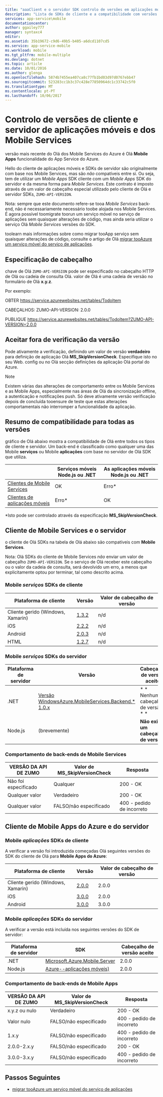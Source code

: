 ```yaml
---
title: "aaaClient e o servidor SDK controlo de versões em aplicações móveis e dos Mobile Services | Microsoft Docs"
description: "Lista de SDKs de cliente e a compatibilidade com versões do SDK do Mobile Services e as Mobile Apps do Azure"
services: app-service\mobile
documentationcenter: 
author: ggailey777
manager: syntaxc4
editor: 
ms.assetid: 35b19672-c9d6-49b5-b405-a6dcd1107cd5
ms.service: app-service-mobile
ms.workload: mobile
ms.tgt_pltfrm: mobile-multiple
ms.devlang: dotnet
ms.topic: article
ms.date: 10/01/2016
ms.author: glenga
ms.openlocfilehash: 5874b7455ea407ca8c77fb1bd03d97d0767ebb47
ms.sourcegitcommit: 523283cc1b3c37c428e77850964dc1c33742c5f0
ms.translationtype: MT
ms.contentlocale: pt-PT
ms.lasthandoff: 10/06/2017
---
```

# <a name="client-and-server-versioning-in-mobile-apps-and-mobile-services"></a>Controlo de versões de cliente e servidor de aplicações móveis e dos Mobile Services
versão mais recente do Olá dos Mobile Services do Azure é Olá **Mobile Apps** funcionalidade do App Service do Azure.

Hello do cliente de aplicações móveis e SDKs de servidor são originalmente com base nos Mobile Services, mas são *não* compatíveis entre si.
Ou seja, tem de utilizar um *Mobile Apps* SDK cliente com um *Mobile Apps* SDK do servidor e da mesma forma para *Mobile Services*. Este contrato é imposto através de um valor de cabeçalho especial utilizado pelo cliente de Olá e servidor SDKs, `ZUMO-API-VERSION`.

Nota: sempre que este documento refere-se tooa *Mobile Services* back-end, não é necessariamente necessário toobe alojada nos Mobile Services. É agora possível toomigrate toorun um serviço móvel no serviço de aplicações sem quaisquer alterações de código, mas ainda seria utilizar o serviço Olá *Mobile Services* versões do SDK.

toolearn mais informações sobre como migrar tooApp serviço sem quaisquer alterações de código, consulte o artigo de Olá [migrar tooAzure um serviço móvel do serviço de aplicações].

## <a name="header-specification"></a>Especificação de cabeçalho
chave de Olá `ZUMO-API-VERSION` pode ser especificado no cabeçalho HTTP de Olá ou cadeia de consulta Olá. valor de Olá é uma cadeia de versão no formulário de Olá **x.y.z**.

Por exemplo:

OBTER https://service.azurewebsites.net/tables/TodoItem

CABEÇALHOS: ZUMO-API-VERSION: 2.0.0

PUBLIQUE https://service.azurewebsites.net/tables/TodoItem?ZUMO-API-VERSION=2.0.0

## <a name="opting-out-of-version-checking"></a>Aceitar fora de verificação da versão
Pode ativamente a verificação, definindo um valor de versão **verdadeiro** para definição de aplicação Olá **MS_SkipVersionCheck**. Especifique isto no seu Web. config ou no Olá secção definições da aplicação Olá portal do Azure.

> [!NOTE]
> Existem várias das alterações de comportamento entre os Mobile Services e as Mobile Apps, especialmente nas áreas de Olá da sincronização offline, a autenticação e notificações push. Só deve ativamente versão verificação depois de concluída tooensure de teste que estas alterações comportamentais não interromper a funcionalidade da aplicação.
>
>

## <a name="summary-of-compatibility-for-all-versions"></a>Resumo de compatibilidade para todas as versões
gráfico de Olá abaixo mostra a compatibilidade de Olá entre todos os tipos de cliente e servidor. Um back-end é classificado como qualquer uma das Mobile **serviços** ou Mobile **aplicações** com base no servidor de Olá SDK que utiliza.

|  | **Serviços móveis** Node.js ou .NET | **As aplicações móveis** Node.js ou .NET |
| --- | --- | --- |
| [Clientes de Mobile Services] |OK |Erro\* |
| [Clientes de aplicações móveis] |Erro\* |OK |

\*Isto pode ser controlado através da especificação **MS_SkipVersionCheck**.

<!-- IMPORTANT!  hello anchors for Mobile Services and Mobile Apps MUST be 1.0.0 and 2.0.0 respectively, since there is an exception error message that uses those anchors. -->

<!-- NOTE: hello fwlink toothis document is http://go.microsoft.com/fwlink/?LinkID=690568 -->

## <a name="1.0.0"></a>Cliente de Mobile Services e o servidor
o cliente de Olá SDKs na tabela de Olá abaixo são compatíveis com **Mobile Services**.

Nota: Olá SDKs do cliente de Mobile Services *não* enviar um valor de cabeçalho `ZUMO-API-VERSION`. Se o serviço de Olá receber este cabeçalho ou o valor da cadeia de consulta, será devolvido um erro, a menos que explicitamente optou por terminar, tal como descrito acima.

### <a name="MobileServicesClients"></a>Mobile *serviços* SDKs de cliente
| Plataforma de cliente | Versão | Valor de cabeçalho de versão |
| --- | --- | --- |
| Cliente gerido (Windows, Xamarin) |[1.3.2](https://www.nuget.org/packages/WindowsAzure.MobileServices/1.3.2) |n/d |
| iOS |[2.2.2](http://aka.ms/gc6fex) |n/d |
| Android |[2.0.3](https://go.microsoft.com/fwLink/?LinkID=280126) |n/d |
| HTML |[1.2.7](http://ajax.aspnetcdn.com/ajax/mobileservices/MobileServices.Web-1.2.7.min.js) |n/d |

### <a name="mobile-services-server-sdks"></a>Mobile *serviços* SDKs do servidor
| Plataforma de servidor | Versão | Cabeçalho de versão aceite |
| --- | --- | --- |
| .NET |[Versão WindowsAzure.MobileServices.Backend.* 1.0.x](https://www.nuget.org/packages/WindowsAzure.MobileServices.Backend/) |* * Nenhum cabeçalho de versão * * |
| Node.js |(brevemente) |**Não existe um cabeçalho de versão** |

<!-- TODO: add Node npm version -->

### <a name="behavior-of-mobile-services-backends"></a>Comportamento de back-ends de Mobile Services
| VERSÃO DA API DE ZUMO | Valor de MS_SkipVersionCheck | Resposta |
| --- | --- | --- |
| Não foi especificado |Qualquer |200 - OK |
| Qualquer valor |Verdadeiro |200 - OK |
| Qualquer valor |FALSO/não especificado |400 - pedido de incorreto |

## <a name="2.0.0"></a>Cliente de Mobile Apps do Azure e do servidor
### <a name="MobileAppsClients"></a>Mobile *aplicações* SDKs de cliente
A verificar a versão foi introduzida começadas Olá seguintes versões do SDK do cliente de Olá para **Mobile Apps do Azure**:

| Plataforma de cliente | Versão | Valor de cabeçalho de versão |
| --- | --- | --- |
| Cliente gerido (Windows, Xamarin) |[2.0.0](https://www.nuget.org/packages/Microsoft.Azure.Mobile.Client/2.0.0) |2.0.0 |
| iOS |[3.0.0](http://go.microsoft.com/fwlink/?LinkID=529823) |2.0.0 |
| Android |[3.0.0](http://go.microsoft.com/fwlink/?LinkID=717033&clcid=0x409) |3.0.0 |

<!-- TODO: add HTML version when released -->

### <a name="mobile-apps-server-sdks"></a>Mobile *aplicações* SDKs do servidor
A verificar a versão está incluída nos seguintes versões do SDK de servidor:

| Plataforma de servidor | SDK | Cabeçalho de versão aceite |
| --- | --- | --- |
| .NET |[Microsoft.Azure.Mobile.Server](https://www.nuget.org/packages/Microsoft.Azure.Mobile.Server/) |2.0.0 |
| Node.js |[Azure--aplicações móveis)](https://www.npmjs.com/package/azure-mobile-apps) |2.0.0 |

### <a name="behavior-of-mobile-apps-backends"></a>Comportamento de back-ends de Mobile Apps
| VERSÃO DA API DE ZUMO | Valor de MS_SkipVersionCheck | Resposta |
| --- | --- | --- |
| x.y.z ou nulo |Verdadeiro |200 - OK |
| Valor nulo |FALSO/não especificado |400 - pedido de incorreto |
| 1.x.y |FALSO/não especificado |400 - pedido de incorreto |
| 2.0.0-2.x.y |FALSO/não especificado |200 - OK |
| 3.0.0-3.x.y |FALSO/não especificado |400 - pedido de incorreto |

## <a name="next-steps"></a>Passos Seguintes
* [migrar tooAzure um serviço móvel do serviço de aplicações]

[Clientes de Mobile Services]: #MobileServicesClients
[Clientes de aplicações móveis]: #MobileAppsClients


[Mobile App Server SDK]: http://www.nuget.org/packages/microsoft.azure.mobile.server
[migrar tooAzure um serviço móvel do serviço de aplicações]: app-service-mobile-migrating-from-mobile-services.md
